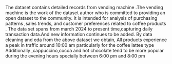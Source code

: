 The dataset contains detailed records from vending machine .The vending machine is the work of the dataset author who is committed to providing an open dataset to the community.
It is intended for analysis of purchasing patterns ,sales trends, and customer preferences related to coffee products .
The data set spans from march 2024 to present time,capturing daily transaction data.And new information continues to be added.
By data cleaning and eda from the above dataset we obtain,
All products experience a peak in traffic around 10:00 am particularly for the coffee lattee type 
Additionally ,cappuccino,cocoa and hot chocolate tend to be more popular during the evening hours specially between 6:00 pm and 8:00 pm
